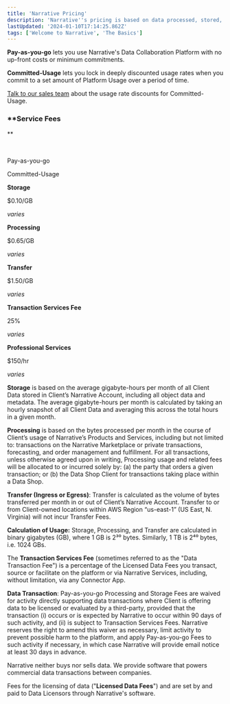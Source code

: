 ```yaml
---
title: 'Narrative Pricing'
description: 'Narrative''s pricing is based on data processed, stored, transferred, and transacted. '
lastUpdated: '2024-01-10T17:14:25.862Z'
tags: ['Welcome to Narrative', 'The Basics']
---
```

**Pay-as-you-go** lets you use Narrative's Data Collaboration Platform with no up-front costs or minimum commitments.

**Committed-Usage** lets you lock in deeply discounted usage rates when you commit to a set amount of Platform Usage over a period of time.  

[Talk to our sales team](/contact) about the usage rate discounts for Committed-Usage.

### **Service Fees  
  
**

 

Pay-as-you-go 

Committed-Usage

**Storage**

$0.10/GB

_varies_

**Processing**

$0.65/GB

_varies_

**Transfer**

$1.50/GB

_varies_

**Transaction Services Fee**

25%

_varies_

**Professional Services**

$150/hr

_varies_

**Storage** is based on the average gigabyte-hours per month of all Client Data stored in Client’s Narrative Account, including all object data and metadata. The average gigabyte-hours per month is calculated by taking an hourly snapshot of all Client Data and averaging this across the total hours in a given month. 

**Processing** is based on the bytes processed per month in the course of Client’s usage of Narrative’s Products and Services, including but not limited to: transactions on the Narrative Marketplace or private transactions, forecasting, and order management and fulfillment. For all transactions, unless otherwise agreed upon in writing, Processing usage and related fees will be allocated to or incurred solely by: (a) the party that orders a given transaction; or (b) the Data Shop Client for transactions taking place within a Data Shop.  

**Transfer (Ingress or Egress)**: Transfer is calculated as the volume of bytes transferred per month in or out of Client’s Narrative Account. Transfer to or from Client-owned locations within AWS Region “us-east-1” (US East, N. Virginia) will not incur Transfer Fees. 

**Calculation of Usage:** Storage, Processing, and Transfer are calculated in binary gigabytes (GB), where 1 GB is 2³⁰ bytes. Similarly, 1 TB is 2⁴⁰ bytes, i.e. 1024 GBs.

The **Transaction Services Fee** (sometimes referred to as the "Data Transaction Fee") is a percentage of the Licensed Data Fees you transact, source or facilitate on the platform or via Narrative Services, including, without limitation, via any Connector App.

**Data Transaction**: Pay-as-you-go Processing and Storage Fees are waived for activity directly supporting data transactions where Client is offering data to be licensed or evaluated by a third-party, provided that the transaction (i) occurs or is expected by Narrative to occur within 90 days of such activity, and (ii) is subject to Transaction Services Fees. Narrative reserves the right to amend this waiver as necessary, limit activity to prevent possible harm to the platform, and apply Pay-as-you-go Fees to such activity if necessary, in which case Narrative will provide email notice at least 30 days in advance.

Narrative neither buys nor sells data. We provide software that powers commercial data transactions between companies.

Fees for the licensing of data ("**Licensed Data Fees**") and are set by and paid to Data Licensors through Narrative's software.
